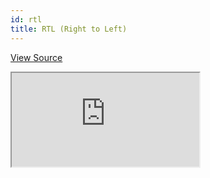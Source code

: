```yaml
---
id: rtl
title: RTL (Right to Left)
---
```


[View Source](https://github.com/refinedev/refine/tree/master/examples/customization/rtl)

<iframe src="https://codesandbox.io/embed/refine-rtl-example-3lzv3?autoresize=1&fontsize=14&theme=dark&view=preview"
    style={{width: "100%", height:"80vh", border: "0px", borderRadius: "8px", overflow:"hidden"}}
    title="refine-rtl-example"
    allow="accelerometer; ambient-light-sensor; camera; encrypted-media; geolocation; gyroscope; hid; microphone; midi; payment; usb; vr; xr-spatial-tracking"
    sandbox="allow-forms allow-modals allow-popups allow-presentation allow-same-origin allow-scripts"
></iframe>
